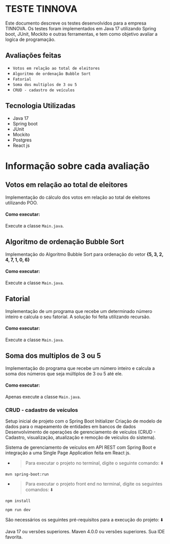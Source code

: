 # TESTE TINNOVA

Este documento descreve os testes  desenvolvidos para a empresa TINNOVA. Os testes foram implementados em Java 17 utilizando Spring boot, JUnit, Mockito e outras ferramentas, e tem como objetivo avaliar a logíca de programação.

## Avaliações feitas

- `Votos em relação ao total de eleitores`
- `Algoritmo de ordenação Bubble Sort`
- `Fatorial`
- `Soma dos multiplos de 3 ou 5`
- `CRUD - cadastro de veículos`

## Tecnologia Utilizadas

- Java 17
- Spring boot
- JUnit
- Mockito
- Postgres
- React js

# Informação sobre cada avaliação

## Votos em relação ao total de eleitores

Implementação do cálculo dos votos em relação ao total de eleitores utilizando POO.

#### Como executar:

Execute a classe `Main.java`.

## Algoritmo de ordenação Bubble Sort

Implementação do Algoritmo Bubble Sort para ordenação do vetor **{5, 3, 2, 4, 7, 1, 0, 6}**

#### Como executar:

Execute a classe `Main.java`.

## Fatorial

Implementação de um programa que recebe um determinado número inteiro e calcula o seu fatorial. A solução foi feita utilizando recursão.

#### Como executar:

Execute a classe `Main.java`.

## Soma dos multiplos de 3 ou 5

Implementação do programa que recebe um número inteiro e calcula a soma dos números que seja múltiplos de 3 ou 5 até ele.

#### Como executar:

Apenas execute a classe `Main.java`.

### CRUD - cadastro de veículos

Setup inicial de projeto com o Spring Boot Initializer
Criação de modelo de dados para o mapeamento de entidades em bancos de dados
Desenvolvimento de operações de gerenciamento de veículos (CRUD - Cadastro, visualização, atualização e remoção de veículos do sistema).

Sistema de gerenciamento de veículos em API REST com Spring Boot e integração a uma Single Page Application feita em React js.

- > Para executar o projeto no terminal, digite o seguinte comando: ⬇️

```
mvn spring-boot:run
``` 

- > Para executar o projeto front end no terminal, digite os seguintes comandos: ⬇️

```
npm install
``` 
```
npm run dev
``` 

São necessários os seguintes pré-requisitos para a execução do projeto: ⬇️

Java 17 ou versões superiores.
Maven 4.0.0 ou versões superiores.
Sua IDE favorita.
